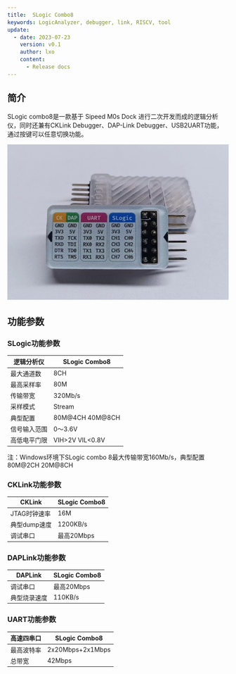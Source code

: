 ```yaml
---
title:  SLogic Combo8
keywords: LogicAnalyzer, debugger, link, RISCV, tool
update:
  - date: 2023-07-23
    version: v0.1
    author: lxo
    content:
      - Release docs
---
```


## 简介

SLogic combo8是一款基于 Sipeed M0s Dock 进行二次开发而成的逻辑分析仪，同时还兼有CKLink Debugger、DAP-Link Debugger、USB2UART功能，通过按键可以任意切换功能。

![slogic_combo8_main](./assets/readme/slogic_combo8_main.png)

## 功能参数

### SLogic功能参数

| 逻辑分析仪 | **SLogic Combo8** |
| --------------------- | ----------------- |
| 最大通道数            | 8CH               |
| 最高采样率            | 80M               |
| 传输带宽              | 320Mb/s           |
| 采样模式              | Stream            |
| 典型配置              | 80M@4CH 40M@8CH   |
| 信号输入范围          | 0～3.6V           |
| 高低电平门限          | VIH>2V VIL<0.8V   |

注：Windows环境下SLogic combo 8最大传输带宽160Mb/s，典型配置80M@2CH 20M@8CH

### CKLink功能参数

| CKLink       | SLogic Combo8 |
| ------------ | ------------- |
| JTAG时钟速率 | 16M           |
| 典型dump速度 | 1200KB/s      |
| 调试串口     | 最高20Mbps    |

### DAPLink功能参数

| DAPLink      | SLogic Combo8 |
| ------------ | ------------- |
| 调试串口     | 最高20Mbps    |
| 典型烧录速度 | 110KB/s       |

### UART功能参数

| 高速四串口 | **SLogic Combo8** |
| ---------- | ----------------- |
| 最高波特率 | 2x20Mbps+2x1Mbps  |
| 总带宽     | 42Mbps            |

